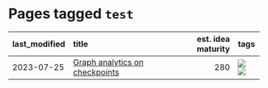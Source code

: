 # Pages tagged `test`

|last_modified|title|est. idea maturity|tags
|:---|:---|---:|:---|
|2023-07-25|[Graph analytics on checkpoints](../Graph_analytics_on_checkpoints.md)|280|[![](https://img.shields.io/badge/tag-from_issue-1eefac)](../tags/from_issue.md) [![](https://img.shields.io/badge/tag-test-3f9741)](../tags/test.md)|